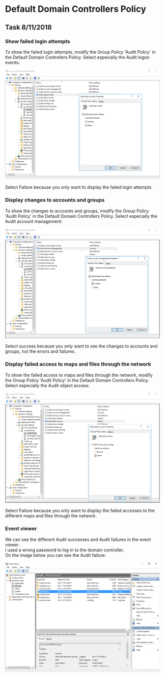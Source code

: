 # Default Domain Controllers Policy

## Task 8/11/2018

### Show failed login attempts

To show the failed login attempts, modify the Group Policy 'Audit Policy' in the Default Domain Controllers Policy. Select especially the Audit logon events:

![](../../.gitbook/assets/failure-audit-logon-events.PNG)

Select Failure because you only want to display the failed login attempts.

### Display changes to accounts and groups

To show the changes to accounts and groups, modify the Group Policy 'Audit Policy' in the Default Domain Controllers Policy. Select especially the Audit account management:

![](../../.gitbook/assets/changes-to-accounts-and-groups.PNG)

Select success because you only want to see the changes to accounts and groups, not the errors and failures.

### Display failed access to maps and files through the network

To show the failed access to maps and files through the network, modify the Group Policy 'Audit Policy' in the Default Domain Controllers Policy. Select especially the Audit object access:

![](../../.gitbook/assets/failed-access-to-maps-and-files-through-the-network.PNG)

Select Failure because you only want to display the failed accesses to the different maps and files through the network.



### Event viewer

We can see the different Audit successes and Audit failures in the event viewer.  
I used a wrong password to log in to the domain controller.  
On the image below you can see the Audit failure:

![Event Viewer](../../.gitbook/assets/event-viewer.PNG)


